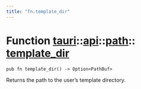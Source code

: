 ```yaml
---
title: "fn.template_dir"
---
```


# Function [tauri](/docs/api/rust/tauri/../../index.html)::​[api](/docs/api/rust/tauri/../index.html)::​[path](/docs/api/rust/tauri/index.html)::​[template_dir](/docs/api/rust/tauri/)

    pub fn template_dir() -> Option<PathBuf>

Returns the path to the user’s template directory.
